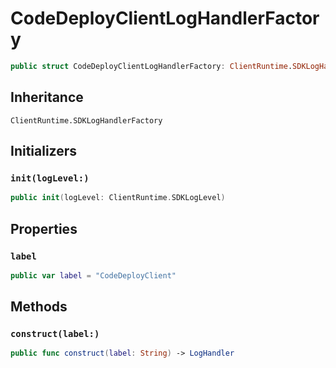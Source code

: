 # CodeDeployClientLogHandlerFactory

``` swift
public struct CodeDeployClientLogHandlerFactory: ClientRuntime.SDKLogHandlerFactory 
```

## Inheritance

`ClientRuntime.SDKLogHandlerFactory`

## Initializers

### `init(logLevel:)`

``` swift
public init(logLevel: ClientRuntime.SDKLogLevel) 
```

## Properties

### `label`

``` swift
public var label = "CodeDeployClient"
```

## Methods

### `construct(label:)`

``` swift
public func construct(label: String) -> LogHandler 
```
